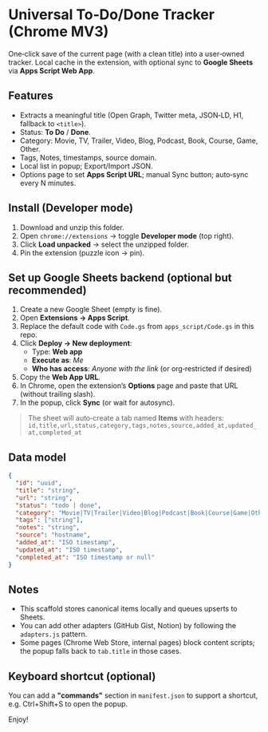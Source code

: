 # Universal To‑Do/Done Tracker (Chrome MV3)

One‑click save of the current page (with a clean title) into a user‑owned tracker. 
Local cache in the extension, with optional sync to **Google Sheets** via **Apps Script Web App**.

## Features
- Extracts a meaningful title (Open Graph, Twitter meta, JSON‑LD, H1, fallback to `<title>`).
- Status: **To Do** / **Done**.
- Category: Movie, TV, Trailer, Video, Blog, Podcast, Book, Course, Game, Other.
- Tags, Notes, timestamps, source domain.
- Local list in popup; Export/Import JSON.
- Options page to set **Apps Script URL**; manual Sync button; auto‑sync every N minutes.

## Install (Developer mode)
1. Download and unzip this folder.
2. Open `chrome://extensions` → toggle **Developer mode** (top right).
3. Click **Load unpacked** → select the unzipped folder.
4. Pin the extension (puzzle icon → pin).

## Set up Google Sheets backend (optional but recommended)
1. Create a new Google Sheet (empty is fine).
2. Open **Extensions → Apps Script**.
3. Replace the default code with `Code.gs` from `apps_script/Code.gs` in this repo.
4. Click **Deploy → New deployment**:
   - Type: **Web app**
   - **Execute as**: *Me*
   - **Who has access**: *Anyone with the link* (or org‑restricted if desired)
5. Copy the **Web App URL**.
6. In Chrome, open the extension’s **Options** page and paste that URL (without trailing slash).
7. In the popup, click **Sync** (or wait for autosync).

> The sheet will auto‑create a tab named **Items** with headers:
> `id,title,url,status,category,tags,notes,source,added_at,updated_at,completed_at`

## Data model
```json
{
  "id": "uuid",
  "title": "string",
  "url": "string",
  "status": "todo | done",
  "category": "Movie|TV|Trailer|Video|Blog|Podcast|Book|Course|Game|Other",
  "tags": ["string"],
  "notes": "string",
  "source": "hostname",
  "added_at": "ISO timestamp",
  "updated_at": "ISO timestamp",
  "completed_at": "ISO timestamp or null"
}
```

## Notes
- This scaffold stores canonical items locally and queues upserts to Sheets.
- You can add other adapters (GitHub Gist, Notion) by following the `adapters.js` pattern.
- Some pages (Chrome Web Store, internal pages) block content scripts; the popup falls back to `tab.title` in those cases.

## Keyboard shortcut (optional)
You can add a **"commands"** section in `manifest.json` to support a shortcut, e.g. Ctrl+Shift+S to open the popup.

Enjoy!
